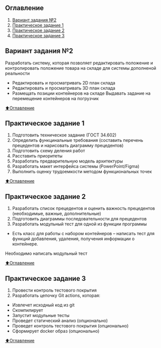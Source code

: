 ## Оглавление
1. [Вариант задания №2](#Вариант-задания-2)
1. [Практическое задание 1](#Практическое-задание-1)
2. [Практическое задание 2](#Практическое-задание-2)
3. [Практическое задание 3](#Практическое-задание-3)


## Вариант задания №2
Разработать систему, которая позволяет редактировать положение и контролировать положение товара на складе для системы дополненой реальности
- Редактировать и просматривать 2D план склада
- Редактировать и просматривать 3D план склада
- Размещать позиции контейнеров на складе 
Выдавать задание на перемещение контейнеров на погрузчик

[:arrow_up:Оглавление](#Оглавление)

## Практическое задание 1
1. Подготовить техническое задание (ГОСТ 34.602)
2. Определить функцинальные требования (составить перечень прецедентов и нарисовать диаграмму прецедентов)
3. Подготовить схему деления работ
4. Расставить приоритеты
5. Разработать предварительную модель архитектуры
6. Разработать макет интерфейса системы (PowerPoint/Figma)
7. Выполнить оценку трудоемкости методом функциональных точек

[:arrow_up:Оглавление](#Оглавление)

## Практическое задание 2
1. Разработать список прецедентов и оценить важность прецедентов
(необходимые, важные, дополнительные)
2. Подготовить диаграммы последовательности для прецедентов
3. Разработать модульный тест для одной из функции программы
  - Есть класс для работы с набором контейнеров – написать тест для функций добавления, удаления, получения информации о контейнере.

Необходимо написать модульный тест

[:arrow_up:Оглавление](#Оглавление)

## Практическое задание 3

1. Провести контроль тестового покрытия
2. Разработать цепочку Git actions, которая:
  - Извлечет исходный код из git
  - Скомпилирует
  - Запустит модульные тесты
  - Проведет статический анализ (опционально)
  - Проведет контроль тестового покрытия (опционально)
  - Сформирует docker образ (опционально)

[:arrow_up:Оглавление](#Оглавление)
